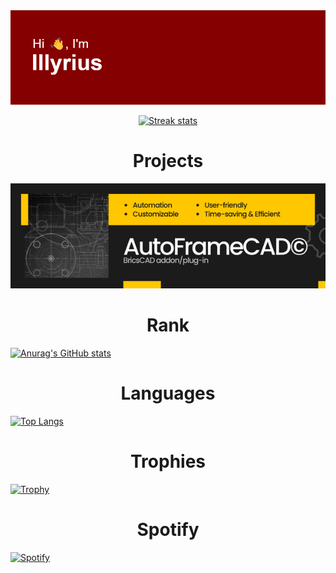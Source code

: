 <div align="center">
  <img src="https://github.com/illyrius666/illyrius666/blob/master/images/header.png" alt="GitHub Logo">
  <p>
    <a href="https://git.io/streak-stats">
      <img src="http://github-readme-streak-stats.herokuapp.com?user=illyrius666&theme=radical&date_format=j%2Fn%5B%2FY%5D&card_width=1000" alt="Streak stats">
    </a>
  </p>
</div>

<h1 style="text-align: center;">Projects</h1>
<p align="center">
  <a href="https://illyrius.me/AutoFrameCAD">
    <img src="https://github.com/illyrius666/illyrius666/blob/master/images/AutoFrameCAD.png" alt="AutoFrameCAD">
  </a>
</p>

<h1 style="text-align: center;">Rank</h1>
<p align="left">
  <a href="https://github.com/anuraghazra/github-readme-stats">
    <img src="https://github-readme-stats.vercel.app/api?username=illyrius666&theme=radical" alt="Anurag's GitHub stats">
  </a>
</p>

<h1 style="text-align: center;">Languages</h1>
<p align="left">
  <a href="https://github.com/illyrius666">
    <img src="https://github-readme-stats.vercel.app/api/top-langs/?username=illyrius666&layout=compact&theme=radical" alt="Top Langs">
  </a>
</p>

<h1 style="text-align: center;">Trophies</h1>
<p align="left">
  <a href="https://github.com/ryo-ma/github-profile-trophy">
    <img src="https://github-profile-trophy.vercel.app/?username=illyrius666&theme=radical" alt="Trophy">
  </a>
</p>

<h1 style="text-align: center;">Spotify</h1>
<p align="left">
  <a href="https://open.spotify.com/user/1168441141">
    <img src="https://spotify-recently-played-readme.vercel.app/api?user=1168441141&width=1000" alt="Spotify">
  </a>
</p>
